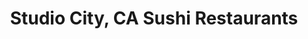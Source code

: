 ---
layout: city
title: Studio City, CA Sushi Restaurants
permalink: /california/studio-city/
stateAbbr: CA
stateName: California
cityName: Studio City
---